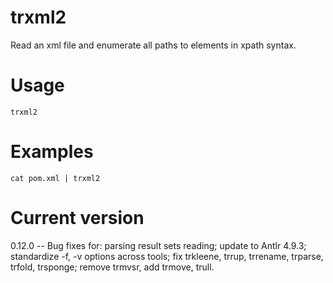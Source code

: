 # trxml2

Read an xml file and enumerate all paths to elements in xpath syntax.

# Usage

    trxml2

# Examples

    cat pom.xml | trxml2

# Current version

0.12.0 -- Bug fixes for: parsing result sets reading; update to Antlr 4.9.3; standardize -f, -v options across tools; fix trkleene, trrup, trrename, trparse, trfold, trsponge; remove trmvsr, add trmove, trull.
